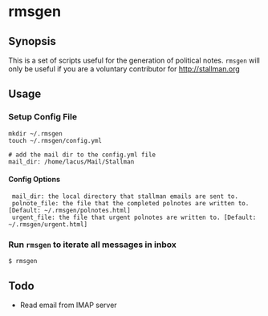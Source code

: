 # rmsgen

## Synopsis 
This is a set of scripts useful for the generation of political notes. `rmsgen` will only be useful
if you are a voluntary contributor for http://stallman.org

## Usage

### Setup Config File
    mkdir ~/.rmsgen
    touch ~/.rmsgen/config.yml

    # add the mail dir to the config.yml file
    mail_dir: /home/lacus/Mail/Stallman

#### Config Options

     mail_dir: the local directory that stallman emails are sent to.
     polnote_file: the file that the completed polnotes are written to. [Default: ~/.rmsgen/polnotes.html]
     urgent_file: the file that urgent polnotes are written to. [Default: ~/.rmsgen/urgent.html]

### Run `rmsgen` to iterate all messages in inbox

    $ rmsgen
    
## Todo
* Read email from IMAP server
